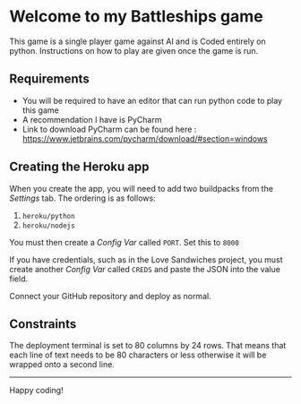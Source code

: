 # Welcome to my Battleships game 
This game is a single player game against AI and is Coded entirely on python. Instructions on how to play are given once the game is run.

## Requirements

- You will be required to have an editor that can run python code to play this game
- A recommendation I have is PyCharm 
- Link to download PyCharm can be found here : https://www.jetbrains.com/pycharm/download/#section=windows

## Creating the Heroku app

When you create the app, you will need to add two buildpacks from the _Settings_ tab. The ordering is as follows:

1. `heroku/python`
2. `heroku/nodejs`

You must then create a _Config Var_ called `PORT`. Set this to `8000`

If you have credentials, such as in the Love Sandwiches project, you must create another _Config Var_ called `CREDS` and paste the JSON into the value field.

Connect your GitHub repository and deploy as normal.

## Constraints

The deployment terminal is set to 80 columns by 24 rows. That means that each line of text needs to be 80 characters or less otherwise it will be wrapped onto a second line.

-----
Happy coding!
